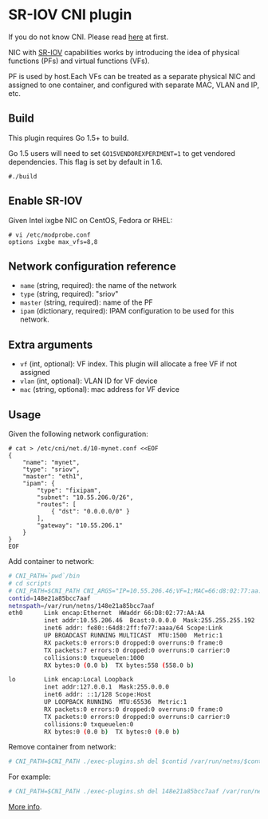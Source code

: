 # SR-IOV CNI plugin

If you do not know CNI. Please read [here](https://github.com/containernetworking/cni) at first.

NIC with [SR-IOV](http://blog.scottlowe.org/2009/12/02/what-is-sr-iov/) capabilities works by introducing the idea of physical functions (PFs) and virtual functions (VFs). 

PF is used by host.Each VFs can be treated as a separate physical NIC and assigned to one container, and configured with separate MAC, VLAN and IP, etc.

## Build

This plugin requires Go 1.5+ to build.

Go 1.5 users will need to set `GO15VENDOREXPERIMENT=1` to get vendored dependencies. This flag is set by default in 1.6.

```
#./build
```

## Enable SR-IOV

Given Intel ixgbe NIC on CentOS, Fedora or RHEL:

```
# vi /etc/modprobe.conf
options ixgbe max_vfs=8,8
```

## Network configuration reference

* `name` (string, required): the name of the network
* `type` (string, required): "sriov"
* `master` (string, required): name of the PF
* `ipam` (dictionary, required): IPAM configuration to be used for this network.

## Extra arguments

* `vf` (int, optional): VF index. This plugin will allocate a free VF if not assigned
* `vlan` (int, optional): VLAN ID for VF device
* `mac` (string, optional): mac address for VF device

## Usage

Given the following network configuration:

```
# cat > /etc/cni/net.d/10-mynet.conf <<EOF
{
    "name": "mynet",
    "type": "sriov",
    "master": "eth1",
    "ipam": {
        "type": "fixipam",
        "subnet": "10.55.206.0/26",
        "routes": [
            { "dst": "0.0.0.0/0" }
        ],
        "gateway": "10.55.206.1"
    }
}
EOF
```

Add container to network:

```sh
# CNI_PATH=`pwd`/bin
# cd scripts
# CNI_PATH=$CNI_PATH CNI_ARGS="IP=10.55.206.46;VF=1;MAC=66:d8:02:77:aa:aa" ./priv-net-run.sh ifconfig
contid=148e21a85bcc7aaf
netnspath=/var/run/netns/148e21a85bcc7aaf
eth0      Link encap:Ethernet  HWaddr 66:D8:02:77:AA:AA  
          inet addr:10.55.206.46  Bcast:0.0.0.0  Mask:255.255.255.192
          inet6 addr: fe80::64d8:2ff:fe77:aaaa/64 Scope:Link
          UP BROADCAST RUNNING MULTICAST  MTU:1500  Metric:1
          RX packets:0 errors:0 dropped:0 overruns:0 frame:0
          TX packets:7 errors:0 dropped:0 overruns:0 carrier:0
          collisions:0 txqueuelen:1000 
          RX bytes:0 (0.0 b)  TX bytes:558 (558.0 b)

lo        Link encap:Local Loopback  
          inet addr:127.0.0.1  Mask:255.0.0.0
          inet6 addr: ::1/128 Scope:Host
          UP LOOPBACK RUNNING  MTU:65536  Metric:1
          RX packets:0 errors:0 dropped:0 overruns:0 frame:0
          TX packets:0 errors:0 dropped:0 overruns:0 carrier:0
          collisions:0 txqueuelen:0 
          RX bytes:0 (0.0 b)  TX bytes:0 (0.0 b)
```

Remove container from network:

```sh
# CNI_PATH=$CNI_PATH ./exec-plugins.sh del $contid /var/run/netns/$contid
```

For example:

```sh
# CNI_PATH=$CNI_PATH ./exec-plugins.sh del 148e21a85bcc7aaf /var/run/netns/148e21a85bcc7aaf
```

[More info](https://github.com/containernetworking/cni/pull/259).
